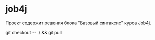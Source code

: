 # job4j
Проект содержит решения блока "Базовый синтаксис" курса Job4j.

git checkout -- ./ && git pull